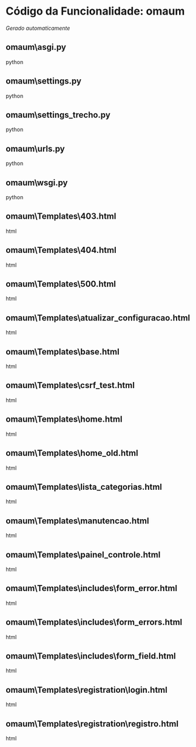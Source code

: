 # Código da Funcionalidade: omaum
*Gerado automaticamente*



## omaum\asgi.py

python





## omaum\settings.py

python





## omaum\settings_trecho.py

python





## omaum\urls.py

python





## omaum\wsgi.py

python





## omaum\Templates\403.html

html





## omaum\Templates\404.html

html





## omaum\Templates\500.html

html





## omaum\Templates\atualizar_configuracao.html

html





## omaum\Templates\base.html

html





## omaum\Templates\csrf_test.html

html





## omaum\Templates\home.html

html





## omaum\Templates\home_old.html

html





## omaum\Templates\lista_categorias.html

html





## omaum\Templates\manutencao.html

html





## omaum\Templates\painel_controle.html

html





## omaum\Templates\includes\form_error.html

html





## omaum\Templates\includes\form_errors.html

html





## omaum\Templates\includes\form_field.html

html





## omaum\Templates\registration\login.html

html





## omaum\Templates\registration\registro.html

html



